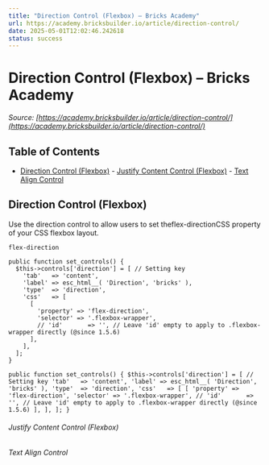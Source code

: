```yaml
---
title: "Direction Control (Flexbox) – Bricks Academy"
url: https://academy.bricksbuilder.io/article/direction-control/
date: 2025-05-01T12:02:46.242618
status: success
---
```


# Direction Control (Flexbox) – Bricks Academy

*Source: [https://academy.bricksbuilder.io/article/direction-control/](https://academy.bricksbuilder.io/article/direction-control/)*

## Table of Contents

- [Direction Control (Flexbox)](#direction-control-flexbox)
        - [Justify Content Control (Flexbox)](#justify-content-control-flexbox)
        - [Text Align Control](#text-align-control)

## Direction Control (Flexbox)

Use the direction control to allow users to set theflex-directionCSS property of your CSS flexbox layout.

`flex-direction`

```
public function set_controls() {
  $this->controls['direction'] = [ // Setting key
    'tab'   => 'content',
    'label' => esc_html__( 'Direction', 'bricks' ),
    'type'  => 'direction',
    'css'   => [
      [
        'property' => 'flex-direction',
        'selector' => '.flexbox-wrapper',
        // 'id'       => '', // Leave 'id' empty to apply to .flexbox-wrapper directly (@since 1.5.6)
      ],
    ],
  ];
}
```

`public function set_controls() {
  $this->controls['direction'] = [ // Setting key
    'tab'   => 'content',
    'label' => esc_html__( 'Direction', 'bricks' ),
    'type'  => 'direction',
    'css'   => [
      [
        'property' => 'flex-direction',
        'selector' => '.flexbox-wrapper',
        // 'id'       => '', // Leave 'id' empty to apply to .flexbox-wrapper directly (@since 1.5.6)
      ],
    ],
  ];
}`

###### Justify Content Control (Flexbox)

###### Text Align Control

